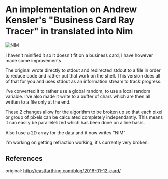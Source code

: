 # An implementation on Andrew Kensler's "Business Card Ray Tracer" in translated into Nim

![NIM](https://user-images.githubusercontent.com/1669043/91628493-d1d55d00-e9f2-11ea-97bd-b0cc4e28e3ce.png)

I haven't minified it so it doesn't fit on a business card, I have however made some improvements

The original wrote directly to stdout and redirected stdout to a file in order to reduce code
and rather put that work on the shell. This version does all of that for you and uses stdout
as an information stream to track progress.

I've converted it to rather use a global random, to use a local random variable. I've also
made it write to a buffer of chars which are then all written to a file only at the end.

These 2 changes allow for the algorithm to be broken up so that each pixel or group of pixels
can be calculated completely independantly. This means it can easily be parallelelized which
has been done on a line basis.

Also I use a 2D array for the data and it now writes "NIM"

I'm working on getting refraction working, it's currently very broken.

## References

original: <http://eastfarthing.com/blog/2016-01-12-card/>
